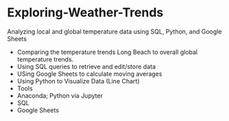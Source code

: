 # Exploring-Weather-Trends
Analyzing local and global temperature data using SQL, Python, and Google Sheets
- Comparing the temperature trends Long Beach to overall global temperature trends.
- Using SQL queries to retrieve and edit/store data
- USing Google Sheets to calculate moving averages
- Using Python to Visualize Data (Line Chart)
- Tools
 - Anaconda; Python via Jupyter 
 - SQL
 - Google Sheets
